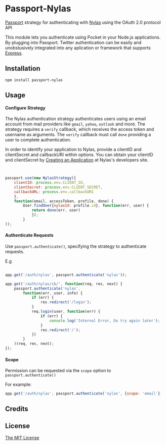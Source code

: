 # Passport-Nylas

[Passport](http://passportjs.org) strategy for authenticating with [Nylas](https://nylas.com) using the OAuth 2.0 protocol API

This module lets you authenticate using Pocket in your Node.js applications.
By plugging into Passport. Twitter authentication can be easily and unobstusively integrated into any aplication or framework that supports [Express](http://expressjs.com).

## Installation

`npm install passport-nylas`


## Usage

#### Configure Strategy

The Nylas authentication strategy authenticates users using an email account from mail providers like `gmail`, `yahoo`, `outlook` and more.
The strategy requires a `verify` callback, which receives the access token and username as arguments. The `verify` callback must call `done` providing a user to complete authentication.

In order to identify your application to Nylas, provide a clientID and clientSecret and callbackURI within options.
You can obtain your clientID and clientSecret by [Creating an Application](https://nylas.com/developers) at Nylas's developers site.

```js
	

passport.use(new NylasStrategy({
	clientID: process.env.CLIENT_ID,
	clientSecret: process.env.CLIENT_SECRET,
	callbackURL: process.env.callbackURI
	},
	function(email, accessToken, profile, done) {
		User.findOne({nylasId: profile.id}, function(err, user) {
			return done(err, user)
			});
		}
));

```


#### Authenticate Requests

Use `passport.authenticate()`, specifying the strategy to authenticate requests.

E.g

```js
	
app.get('/auth/nylas', passport.authenticate('nylas'));

app.get('/auth/nylas/cb/', function(req, res, next) {
	passport.authenticate('nylas',
		function(err, user, info) {
			if (err) {
				res.redirect('/login');
			}
			req.login(user, function(err) {
				if (err) {
					console.log('Internal Error, Do try again later');
				}
				res.redirect('/');
			})
		}
	)(req, res, next);
});

```


#### Scope

Permission can be requested via the `scope` option to `passport.authenticate()`

For example:
```js
app.get('/auth/nylas', passport.authenticate('nylas', {scope: 'email'}));

```

## Credits


## License

[The MIT License](http;//opensource,org/licenses/MIT)
